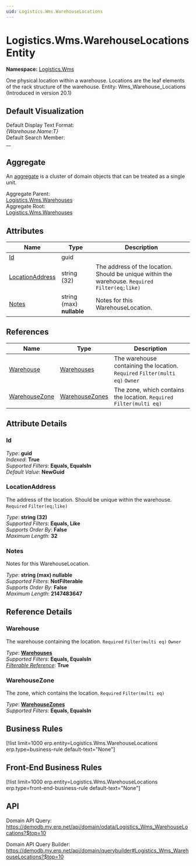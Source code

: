 ```yaml
---
uid: Logistics.Wms.WarehouseLocations
---
```

# Logistics.Wms.WarehouseLocations Entity

**Namespace:** [Logistics.Wms](Logistics.Wms.md)  

One physical location within a warehouse. Locations are the leaf elements of the rack structure of the warehouse. Entity: Wms_Warehouse_Locations (Introduced in version 20.1)

## Default Visualization
Default Display Text Format:  
_{Warehouse.Name:T}_  
Default Search Member:  
__  

## Aggregate
An [aggregate](https://docs.erp.net/tech/advanced/concepts/aggregates.html) is a cluster of domain objects that can be treated as a single unit.  

Aggregate Parent:  
[Logistics.Wms.Warehouses](Logistics.Wms.Warehouses.md)  
Aggregate Root:  
[Logistics.Wms.Warehouses](Logistics.Wms.Warehouses.md)  

## Attributes

| Name | Type | Description |
| ---- | ---- | --- |
| [Id](Logistics.Wms.WarehouseLocations.md#id) | guid |  
| [LocationAddress](Logistics.Wms.WarehouseLocations.md#locationaddress) | string (32) | The address of the location. Should be unique within the warehouse. `Required` `Filter(eq;like)` 
| [Notes](Logistics.Wms.WarehouseLocations.md#notes) | string (max) __nullable__ | Notes for this WarehouseLocation. 

## References

| Name | Type | Description |
| ---- | ---- | --- |
| [Warehouse](Logistics.Wms.WarehouseLocations.md#warehouse) | [Warehouses](Logistics.Wms.Warehouses.md) | The warehouse containing the location. `Required` `Filter(multi eq)` `Owner` |
| [WarehouseZone](Logistics.Wms.WarehouseLocations.md#warehousezone) | [WarehouseZones](Logistics.Wms.WarehouseZones.md) | The zone, which contains the location. `Required` `Filter(multi eq)` |


## Attribute Details

### Id

_Type_: **guid**  
_Indexed_: **True**  
_Supported Filters_: **Equals, EqualsIn**  
_Default Value_: **NewGuid**  

### LocationAddress

The address of the location. Should be unique within the warehouse. `Required` `Filter(eq;like)`

_Type_: **string (32)**  
_Supported Filters_: **Equals, Like**  
_Supports Order By_: **False**  
_Maximum Length_: **32**  

### Notes

Notes for this WarehouseLocation.

_Type_: **string (max) __nullable__**  
_Supported Filters_: **NotFilterable**  
_Supports Order By_: **False**  
_Maximum Length_: **2147483647**  


## Reference Details

### Warehouse

The warehouse containing the location. `Required` `Filter(multi eq)` `Owner`

_Type_: **[Warehouses](Logistics.Wms.Warehouses.md)**  
_Supported Filters_: **Equals, EqualsIn**  
_[Filterable Reference](https://docs.erp.net/dev/domain-api/filterable-references.html)_: **True**  

### WarehouseZone

The zone, which contains the location. `Required` `Filter(multi eq)`

_Type_: **[WarehouseZones](Logistics.Wms.WarehouseZones.md)**  
_Supported Filters_: **Equals, EqualsIn**  



## Business Rules

[!list limit=1000 erp.entity=Logistics.Wms.WarehouseLocations erp.type=business-rule default-text="None"]

## Front-End Business Rules

[!list limit=1000 erp.entity=Logistics.Wms.WarehouseLocations erp.type=front-end-business-rule default-text="None"]

## API

Domain API Query:
<https://demodb.my.erp.net/api/domain/odata/Logistics_Wms_WarehouseLocations?$top=10>

Domain API Query Builder:
<https://demodb.my.erp.net/api/domain/querybuilder#Logistics_Wms_WarehouseLocations?$top=10>

